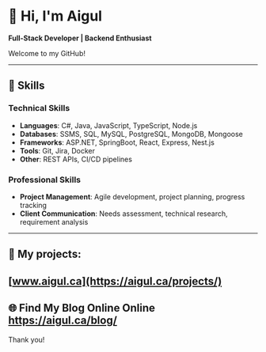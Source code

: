 # 💫 Hi, I'm Aigul
**Full-Stack Developer | Backend Enthusiast**

Welcome to my GitHub! 

---

## 🔧 Skills
### Technical Skills
- **Languages**: C#, Java, JavaScript, TypeScript, Node.js
- **Databases**: SSMS, SQL, MySQL, PostgreSQL, MongoDB, Mongoose
- **Frameworks**: ASP.NET, SpringBoot, React, Express, Nest.js
- **Tools**: Git, Jira, Docker
- **Other**: REST APIs, CI/CD pipelines

### Professional Skills
- **Project Management**: Agile development, project planning, progress tracking
- **Client Communication**: Needs assessment, technical research, requirement analysis

---

## 📂 My projects:
[www.aigul.ca](https://aigul.ca/projects/)
---

🌐 Find My Blog Online Online
https://aigul.ca/blog/
---

Thank you!

